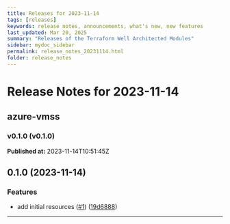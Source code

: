 ```yaml
---
title: Releases for 2023-11-14
tags: [releases]
keywords: release notes, announcements, what's new, new features
last_updated: Mar 20, 2025
summary: "Releases of the Terraform Well Architected Modules"
sidebar: mydoc_sidebar
permalink: release_notes_20231114.html
folder: release_notes
---
```


# Release Notes for 2023-11-14

## azure-vmss
### v0.1.0 (v0.1.0)
**Published at:** 2023-11-14T10:51:45Z

## 0.1.0 (2023-11-14)


### Features

* add initial resources ([#1](https://github.com/CloudNationHQ/terraform-azure-vmss/issues/1)) ([19d6888](https://github.com/CloudNationHQ/terraform-azure-vmss/commit/19d6888be2826993d821dba582e0eb2efdef8aa2))

---

